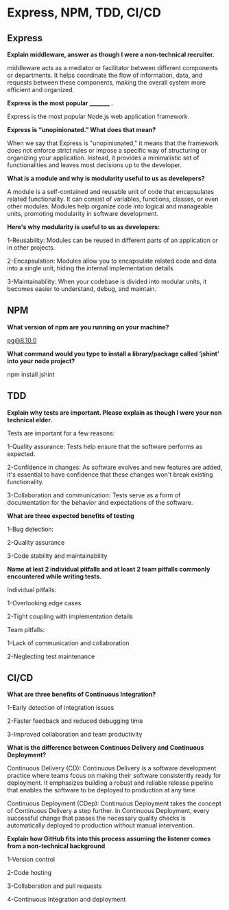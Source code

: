 
# Express, NPM, TDD, CI/CD

## Express

**Explain middleware, answer as though I were a non-technical recruiter.**

middleware acts as a mediator or facilitator between different components or departments. It helps coordinate the flow of information, data, and requests between these components, making the overall system more efficient and organized.

**Express is the most popular _______ .**

Express is the most popular Node.js web application framework.

**Express is “unopinionated.” What does that mean?**

When we say that Express is "unopinionated," it means that the framework does not enforce strict rules or impose a specific way of structuring or organizing your application. Instead, it provides a minimalistic set of functionalities and leaves most decisions up to the developer.

**What is a module and why is modularity useful to us as developers?**

A module is a self-contained and reusable unit of code that encapsulates related functionality. It can consist of variables, functions, classes, or even other modules. Modules help organize code into logical and manageable units, promoting modularity in software development.

**Here's why modularity is useful to us as developers:**

1-Reusability: Modules can be reused in different parts of an application or in other projects.

2-Encapsulation: Modules allow you to encapsulate related code and data into a single unit, hiding the internal implementation details

3-Maintainability: When your codebase is divided into modular units, it becomes easier to understand, debug, and maintain.

## NPM

**What version of npm are you running on your machine?**

pg@8.10.0

**What command would you type to install a library/package called ‘jshint’ into your node project?**

npm install jshint

## TDD

**Explain why tests are important. Please explain as though I were your non technical elder.**

Tests are important for a few reasons:

1-Quality assurance: Tests help ensure that the software performs as expected.

2-Confidence in changes: As software evolves and new features are added, it's essential to have confidence that these changes won't break existing functionality. 

3-Collaboration and communication: Tests serve as a form of documentation for the behavior and expectations of the software.

**What are three expected benefits of testing**

1-Bug detection:

2-Quality assurance

3-Code stability and maintainability

**Name at lest 2 individual pitfalls and at least 2 team pitfalls commonly encountered while writing tests.**

Individual pitfalls:

1-Overlooking edge cases

2-Tight coupling with implementation details

Team pitfalls:

1-Lack of communication and collaboration

2-Neglecting test maintenance

## CI/CD

**What are three benefits of Continuous Integration?**

1-Early detection of integration issues

2-Faster feedback and reduced debugging time

3-Improved collaboration and team productivity

**What is the difference between Continuos Delivery and Continuous Deployment?**

Continuous Delivery (CD): Continuous Delivery is a software development practice where teams focus on making their software consistently ready for deployment. It emphasizes building a robust and reliable release pipeline that enables the software to be deployed to production at any time

Continuous Deployment (CDep): Continuous Deployment takes the concept of Continuous Delivery a step further. In Continuous Deployment, every successful change that passes the necessary quality checks is automatically deployed to production without manual intervention.

**Explain how GitHub fits into this process assuming the listener comes from a non-technical background**

1-Version control 

2-Code hosting

3-Collaboration and pull requests

4-Continuous Integration and deployment
